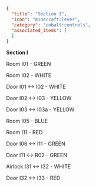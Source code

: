 ```json
{
  "title": "Section I",
  "icon": "minecraft:lever",
  "category": "cobalt:controls",
  "associated_items": [
  ]
}
```

**Section I**

Room I01 - GREEN

Room I02 - WHITE

Door I01 <-> I02 - WHITE

Door I02 <-> I03 - YELLOW

Door I03 <-> I03a - YELLOW

Room I05 - BLUE

Room I11 - RED

Door I06 <-> I11 - GREEN

Door I11 <-> R02 - GREEN

Airlock I31 <-> I32 - WHITE

Door I32 <-> I33 - RED